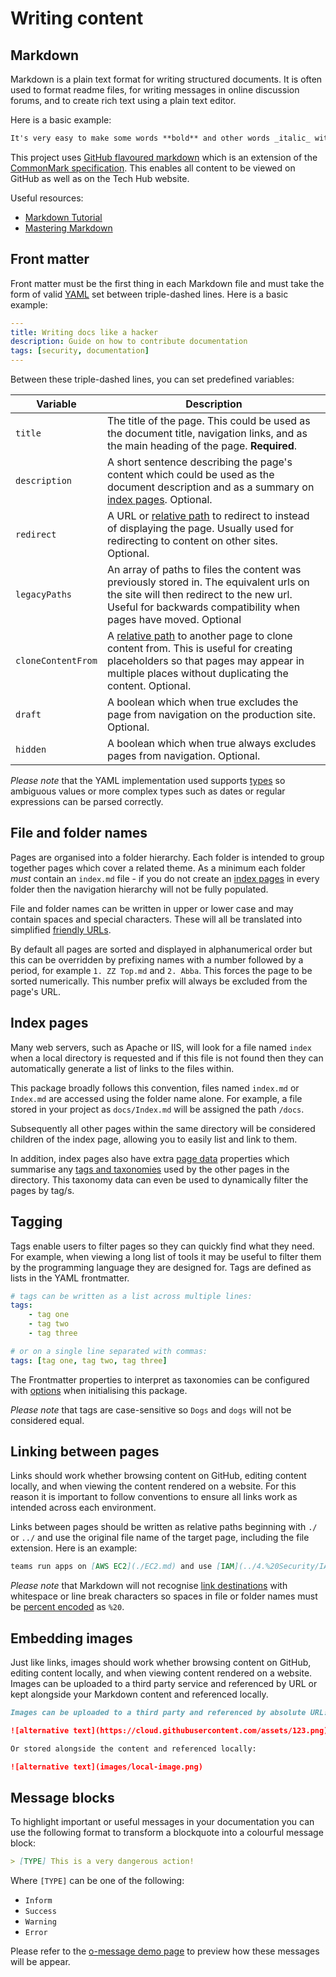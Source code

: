 # Writing content

## Markdown

Markdown is a plain text format for writing structured documents. It is often used to format readme files, for writing messages in online discussion forums, and to create rich text using a plain text editor.

Here is a basic example:

```markdown
It's very easy to make some words **bold** and other words _italic_ with Markdown. You can even [link to the FT!](https://www.ft.com)
```

This project uses [GitHub flavoured markdown](https://github.github.com/gfm/) which is an extension of the [CommonMark specification](https://spec.commonmark.org/). This enables all content to be viewed on GitHub as well as on the Tech Hub website.

Useful resources:

-   [Markdown Tutorial](https://commonmark.org/help/tutorial/)
-   [Mastering Markdown](https://guides.github.com/features/mastering-markdown/)

## Front matter

Front matter must be the first thing in each Markdown file and must take the form of valid [YAML](https://yaml.org/) set between triple-dashed lines. Here is a basic example:

```yaml
---
title: Writing docs like a hacker
description: Guide on how to contribute documentation
tags: [security, documentation]
---
```

Between these triple-dashed lines, you can set predefined variables:

| Variable           | Description                                                                                                                                                                                                      |
| ------------------ | ---------------------------------------------------------------------------------------------------------------------------------------------------------------------------------------------------------------- |
| `title`            | The title of the page. This could be used as the document title, navigation links, and as the main heading of the page. **Required**.                                                                            |
| `description`      | A short sentence describing the page's content which could be used as the document description and as a summary on [index pages](#index-pages). Optional.                                                        |
| `redirect`         | A URL or [relative path](#linking-between-pages) to redirect to instead of displaying the page. Usually used for redirecting to content on other sites. Optional.                                                |
| `legacyPaths`      | An array of paths to files the content was previously stored in. The equivalent urls on the site will then redirect to the new url. Useful for backwards compatibility when pages have moved. Optional           |
| `cloneContentFrom` | A [relative path](#linking-between-pages) to another page to clone content from. This is useful for creating placeholders so that pages may appear in multiple places without duplicating the content. Optional. |
| `draft`            | A boolean which when true excludes the page from navigation on the production site. Optional.                                                                                                                    |
| `hidden`           | A boolean which when true always excludes pages from navigation. Optional.                                                                                                                                       |

_Please note_ that the YAML implementation used supports [types] so ambiguous values or more complex types such as dates or regular expressions can be parsed correctly.

[yaml list]: https://en.wikipedia.org/wiki/YAML#Basic_components
[types]: https://yaml.org/type/

## File and folder names

Pages are organised into a folder hierarchy. Each folder is intended to group together pages which cover a related theme. As a minimum each folder _must_ contain an `index.md` file - if you do not create an [index pages](#index-pages) in every folder then the navigation hierarchy will not be fully populated.

File and folder names can be written in upper or lower case and may contain spaces and special characters. These will all be translated into simplified [friendly URLs](https://en.wikipedia.org/wiki/Clean_URL).

By default all pages are sorted and displayed in alphanumerical order but this can be overridden by prefixing names with a number followed by a period, for example `1. ZZ Top.md` and `2. Abba`. This forces the page to be sorted numerically. This number prefix will always be excluded from the page's URL.

## Index pages

Many web servers, such as Apache or IIS, will look for a file named `index` when a local directory is requested and if this file is not found then they can automatically generate a list of links to the files within.

This package broadly follows this convention, files named `index.md` or `Index.md` are accessed using the folder name alone. For example, a file stored in your project as `docs/Index.md` will be assigned the path `/docs`.

Subsequently all other pages within the same directory will be considered children of the index page, allowing you to easily list and link to them.

In addition, index pages also have extra [page data](jsdoc.md#pagedata) properties which summarise any [tags and taxonomies](#tagging) used by the other pages in the directory. This taxonomy data can even be used to dynamically filter the pages by tag/s.

## Tagging

Tags enable users to filter pages so they can quickly find what they need. For example, when viewing a long list of tools it may be useful to filter them by the programming language they are designed for. Tags are defined as lists in the YAML frontmatter.

```yaml
# tags can be written as a list across multiple lines:
tags:
    - tag one
    - tag two
    - tag three

# or on a single line separated with commas:
tags: [tag one, tag two, tag three]
```

The Frontmatter properties to interpret as taxonomies can be configured with [options](jsdoc.md#Options) when initialising this package.

_Please note_ that tags are case-sensitive so `Dogs` and `dogs` will not be considered equal.

## Linking between pages

Links should work whether browsing content on GitHub, editing content locally, and when viewing the content rendered on a website. For this reason it is important to follow conventions to ensure all links work as intended across each environment.

Links between pages should be written as relative paths beginning with `./` or `../` and use the original file name of the target page, including the file extension. Here is an example:

```markdown
teams run apps on [AWS EC2](./EC2.md) and use [IAM](../4.%20Security/IAM.md) to control permissions.
```

_Please note_ that Markdown will not recognise [link destinations](https://spec.commonmark.org/0.29/#link-destination) with whitespace or line break characters so spaces in file or folder names must be [percent encoded](https://en.wikipedia.org/wiki/Percent-encoding) as `%20`.

## Embedding images

Just like links, images should work whether browsing content on GitHub, editing content locally, and when viewing content rendered on a website. Images can be uploaded to a third party service and referenced by URL or kept alongside your Markdown content and referenced locally.

```markdown
Images can be uploaded to a third party and referenced by absolute URL:

![alternative text](https://cloud.githubusercontent.com/assets/123.png)

Or stored alongside the content and referenced locally:

![alternative text](images/local-image.png)
```

## Message blocks

To highlight important or useful messages in your documentation you can use the following format to transform a blockquote into a colourful message block:

```markdown
> [TYPE] This is a very dangerous action!
```

Where `[TYPE]` can be one of the following:

-   `Inform`
-   `Success`
-   `Warning`
-   `Error`

Please refer to the [o-message demo page](https://registry.origami.ft.com/components/o-message/?brand=internal) to preview how these messages will be appear.
